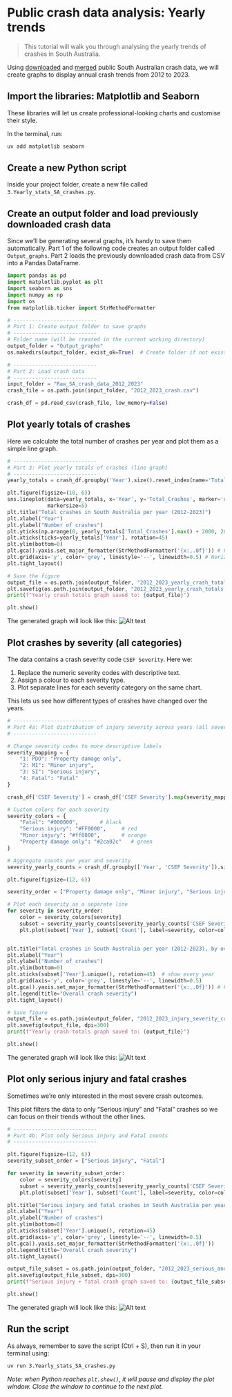 # Public crash data analysis: Yearly trends

> This tutorial will walk you through analysing the yearly trends of crashes in South Australia.

Using [downloaded](https://centre-for-automotive-safety-research.github.io/2025/06/11/public-crash-data-2-extracting-crash-data-sa.html) and [merged](https://centre-for-automotive-safety-research.github.io/2025/06/12/public-crash-data-3-merging-crash-data.html) public South Australian crash data, we will create graphs to display annual crash trends from 2012 to 2023.

## Import the libraries: Matplotlib and Seaborn
These libraries will let us create professional-looking charts and customise their style.

In the terminal, run:
```bash
uv add matplotlib seaborn
```

## Create a new Python script
Inside your project folder, create a new file called `3.Yearly_stats_SA_crashes.py`. 

## Create an output folder and load previously downloaded crash data
Since we’ll be generating several graphs, it’s handy to save them automatically. Part 1 of the following code creates an output folder called `Output_graphs`. Part 2 loads the previously downloaded crash data from CSV into a Pandas DataFrame.

```python
import pandas as pd
import matplotlib.pyplot as plt
import seaborn as sns
import numpy as np
import os
from matplotlib.ticker import StrMethodFormatter

# ---------------------------
# Part 1: Create output folder to save graphs
# ---------------------------
# Folder name (will be created in the current working directory)
output_folder = "Output_graphs"
os.makedirs(output_folder, exist_ok=True)  # Create folder if not exists

# ---------------------------
# Part 2: Load crash data
# ---------------------------
input_folder = "Raw_SA_crash_data_2012_2023"
crash_file = os.path.join(input_folder, "2012_2023_crash.csv")

crash_df = pd.read_csv(crash_file, low_memory=False)
```

## Plot yearly totals of crashes
Here we calculate the total number of crashes per year and plot them as a simple line graph.
```python
# ---------------------------
# Part 3: Plot yearly totals of crashes (line graph)
# ---------------------------
yearly_totals = crash_df.groupby('Year').size().reset_index(name='Total_Crashes')

plt.figure(figsize=(10, 6))
sns.lineplot(data=yearly_totals, x='Year', y='Total_Crashes', marker='o', color='blue', 
             markersize=5)
plt.title("Total crashes in South Australia per year (2012-2023)")
plt.xlabel("Year")
plt.ylabel("Number of crashes")
plt.yticks(np.arange(0, yearly_totals['Total_Crashes'].max() + 2000, 2000))
plt.xticks(ticks=yearly_totals['Year'], rotation=45)
plt.ylim(bottom=0)
plt.gca().yaxis.set_major_formatter(StrMethodFormatter('{x:,.0f}')) # Format y-axis with commas
plt.grid(axis='y', color='grey', linestyle='--', linewidth=0.5) # Horizontal grey lines
plt.tight_layout()

# Save the figure
output_file = os.path.join(output_folder, "2012_2023_yearly_crash_totals.png")
plt.savefig(os.path.join(output_folder, "2012_2023_yearly_crash_totals.png"), dpi=300)
print(f"Yearly crash totals graph saved to: {output_file}")

plt.show()
```
The generated graph will look like this:
![Alt text](https://raw.githubusercontent.com/Centre-for-Automotive-Safety-Research/centre-for-automotive-safety-research.github.io/main/posts_images/2012_2023_yearly_crash_totals.png)

## Plot crashes by severity (all categories)
The data contains a crash severity code `CSEF Severity`.
Here we:
1. Replace the numeric severity codes with descriptive text.
2. Assign a colour to each severity type.
3. Plot separate lines for each severity category on the same chart.

This lets us see how different types of crashes have changed over the years.

```python
# ---------------------------
# Part 4a: Plot distribution of injury severity across years (all severities)
# ---------------------------

# Change severity codes to more descriptive labels
severity_mapping = {
    "1: PDO": "Property damage only",
    "2: MI": "Minor injury",
    "3: SI": "Serious injury",
    "4: Fatal": "Fatal"
}

crash_df['CSEF Severity'] = crash_df['CSEF Severity'].map(severity_mapping)

# Custom colors for each severity
severity_colors = {
    "Fatal": "#000000",       # black
    "Serious injury": "#FF0000",     # red
    "Minor injury": "#ff8800",       # orange
    "Property damage only": "#2ca02c"   # green
}

# Aggregate counts per year and severity
severity_yearly_counts = crash_df.groupby(['Year', 'CSEF Severity']).size().reset_index(name='Count')

plt.figure(figsize=(12, 6))

severity_order = ["Property damage only", "Minor injury", "Serious injury", "Fatal"]

# Plot each severity as a separate line
for severity in severity_order:
    color = severity_colors[severity]
    subset = severity_yearly_counts[severity_yearly_counts['CSEF Severity'] == severity]
    plt.plot(subset['Year'], subset['Count'], label=severity, color=color, marker='o', markersize=3)


plt.title("Total crashes in South Australia per year (2012-2023), by overall crash severity")
plt.xlabel("Year")
plt.ylabel("Number of crashes")
plt.ylim(bottom=0)
plt.xticks(subset['Year'].unique(), rotation=45)  # show every year
plt.grid(axis='y', color='grey', linestyle='--', linewidth=0.5)
plt.gca().yaxis.set_major_formatter(StrMethodFormatter('{x:,.0f}')) # Format y-axis with commas
plt.legend(title="Overall crash severity")
plt.tight_layout()

# Save figure
output_file = os.path.join(output_folder, "2012_2023_injury_severity_counts_per_year.png")
plt.savefig(output_file, dpi=300)
print(f"Yearly crash totals graph saved to: {output_file}")

plt.show()
```

The generated graph will look like this:
![Alt text](https://raw.githubusercontent.com/Centre-for-Automotive-Safety-Research/centre-for-automotive-safety-research.github.io/main/posts_images/2012_2023_injury_severity_counts_per_year.png)

## Plot only serious injury and fatal crashes
Sometimes we’re only interested in the most severe crash outcomes.

This plot filters the data to only “Serious injury” and “Fatal” crashes so we can focus on their trends without the other lines.

```python
# ---------------------------
# Part 4b: Plot only Serious injury and Fatal counts
# ---------------------------

plt.figure(figsize=(12, 6))
severity_subset_order = ["Serious injury", "Fatal"]

for severity in severity_subset_order:
    color = severity_colors[severity]
    subset = severity_yearly_counts[severity_yearly_counts['CSEF Severity'] == severity]
    plt.plot(subset['Year'], subset['Count'], label=severity, color=color, marker='o', markersize=3)

plt.title("Serious injury and fatal crashes in South Australia per year (2012-2023)")
plt.xlabel("Year")
plt.ylabel("Number of crashes")
plt.ylim(bottom=0)
plt.xticks(subset['Year'].unique(), rotation=45)
plt.grid(axis='y', color='grey', linestyle='--', linewidth=0.5)
plt.gca().yaxis.set_major_formatter(StrMethodFormatter('{x:,.0f}'))
plt.legend(title="Overall crash severity")
plt.tight_layout()

output_file_subset = os.path.join(output_folder, "2012_2023_serious_and_fatal_counts_per_year.png")
plt.savefig(output_file_subset, dpi=300)
print(f"Serious injury + fatal crash graph saved to: {output_file_subset}")

plt.show()
```
The generated graph will look like this:
![Alt text](https://raw.githubusercontent.com/Centre-for-Automotive-Safety-Research/centre-for-automotive-safety-research.github.io/main/posts_images/2012_2023_serious_and_fatal_counts_per_year.png)

## Run the script
As always, remember to save the script (Ctrl + S), then run it in your terminal using:
```bash
uv run 3.Yearly_stats_SA_crashes.py
```

*Note: when Python reaches `plt.show()`, it will pause and display the plot window. Close the window to continue to the next plot.*
